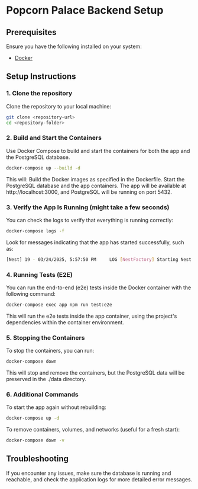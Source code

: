 # Popcorn Palace Backend Setup

## Prerequisites

Ensure you have the following installed on your system:

- [Docker](https://www.docker.com/)

## Setup Instructions

### 1. Clone the repository
Clone the repository to your local machine:

```sh
git clone <repository-url>
cd <repository-folder>
```

### 2. Build and Start the Containers
Use Docker Compose to build and start the containers for both the app and the PostgreSQL database.

```bash
docker-compose up --build -d
```

This will:
Build the Docker images as specified in the Dockerfile.
Start the PostgreSQL database and the app containers.
The app will be available at http://localhost:3000, and PostgreSQL will be running on port 5432.

### 3. Verify the App Is Running (might take a few seconds)
You can check the logs to verify that everything is running correctly:

```bash
docker-compose logs -f
```

Look for messages indicating that the app has started successfully, such as:

```bash
[Nest] 19 - 03/24/2025, 5:57:50 PM     LOG [NestFactory] Starting Nest application...
```

### 4. Running Tests (E2E)
You can run the end-to-end (e2e) tests inside the Docker container with the following command:
```bash
docker-compose exec app npm run test:e2e
```

This will run the e2e tests inside the app container, using the project's dependencies within the container environment.

### 5. Stopping the Containers
To stop the containers, you can run:

```bash
docker-compose down
```

This will stop and remove the containers, but the PostgreSQL data will be preserved in the ./data directory.

### 6. Additional Commands
To start the app again without rebuilding:

```bash
docker-compose up -d
```

To remove containers, volumes, and networks (useful for a fresh start):

```bash
docker-compose down -v
```

## Troubleshooting

If you encounter any issues, make sure the database is running and reachable, and check the application logs for more detailed error messages.
